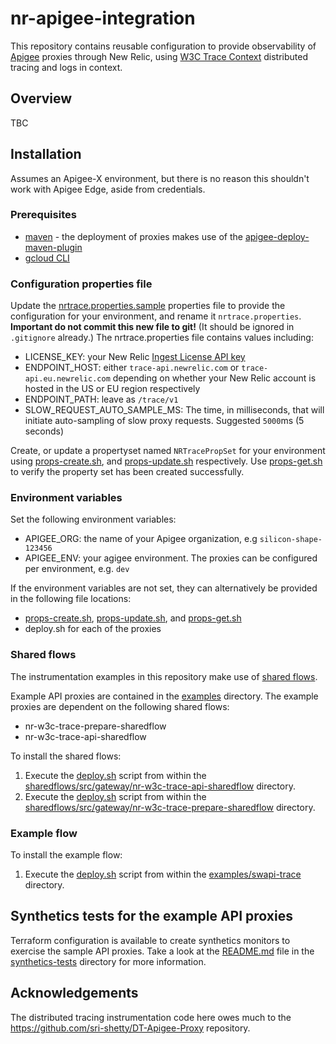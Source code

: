 # nr-apigee-integration
This repository contains reusable configuration to provide observability of [Apigee](https://cloud.google.com/apigee/docs/api-platform/get-started/what-apigee) proxies through New Relic, using [W3C Trace Context](https://www.w3.org/TR/trace-context/) distributed tracing and logs in context.

## Overview
TBC

## Installation
Assumes an Apigee-X environment, but there is no reason this shouldn't work with Apigee Edge, aside from credentials.
### Prerequisites
* [maven](https://maven.apache.org/) - the deployment of proxies makes use of the [apigee-deploy-maven-plugin](apigee/apigee-deploy-maven-plugin)
* [gcloud CLI](https://cloud.google.com/sdk/docs/install)

### Configuration properties file
Update the [nrtrace.properties.sample](nrtrace.properties.sample) properties file to provide the configuration for your environment, and rename it `nrtrace.properties`. **Important do not commit this new file to git!** (It should be ignored in `.gitignore` already.)
The nrtrace.properties file contains values including:
* LICENSE_KEY: your New Relic [Ingest License API key](https://docs.newrelic.com/docs/apis/intro-apis/new-relic-api-keys/#license-key)
* ENDPOINT_HOST: either `trace-api.newrelic.com` or `trace-api.eu.newrelic.com` depending on whether your New Relic account is hosted in the US or EU region respectively
* ENDPOINT_PATH: leave as `/trace/v1`
* SLOW_REQUEST_AUTO_SAMPLE_MS: The time, in milliseconds, that will initiate auto-sampling of slow proxy requests. Suggested `5000`ms (5 seconds)

Create, or update a propertyset named `NRTracePropSet` for your environment using [props-create.sh](props-create.sh), and [props-update.sh](props-update.sh) respectively. Use [props-get.sh](props-get.sh) to verify the property set has been created successfully.

### Environment variables
Set the following environment variables:
* APIGEE_ORG: the name of your Apigee organization, e.g `silicon-shape-123456`
* APIGEE_ENV: your agigee environment. The proxies can be configured per environment, e.g. `dev`

If the environment variables are not set, they can alternatively be provided in the following file locations:
* [props-create.sh](props-create.sh), [props-update.sh](props-update.sh), and [props-get.sh](props-get.sh)
* deploy.sh for each of the proxies 

### Shared flows
The instrumentation examples in this repository make use of [shared flows](https://cloud.google.com/apigee/docs/api-platform/fundamentals/shared-flows).

Example API proxies are contained in the [examples](examples) directory. The example proxies are dependent on the following shared flows:
* nr-w3c-trace-prepare-sharedflow
* nr-w3c-trace-api-sharedflow

To install the shared flows:
1. Execute the [deploy.sh](sharedflows/src/gateway/nr-w3c-trace-api-sharedflow/deploy.sh) script from within the [sharedflows/src/gateway/nr-w3c-trace-api-sharedflow](sharedflows/src/gateway/nr-w3c-trace-api-sharedflow) directory.
2. Execute the [deploy.sh](sharedflows/src/gateway/nr-w3c-trace-prepare-sharedflow/deploy.sh) script from within the [sharedflows/src/gateway/nr-w3c-trace-prepare-sharedflow](sharedflows/src/gateway/nr-w3c-trace-api-sharedflow) directory.

### Example flow
To install the example flow:
1. Execute the [deploy.sh](examples/swapi-trace/deploy.sh) script from within the [examples/swapi-trace](examples/swapi-trace) directory.

## Synthetics tests for the example API proxies
Terraform configuration is available to create synthetics monitors to exercise the sample API proxies. Take a look at the [README.md](synthetics-tests/README.md) file in the [synthetics-tests](synthetics-tests) directory for more information.

## Acknowledgements
The distributed tracing instrumentation code here owes much to the https://github.com/sri-shetty/DT-Apigee-Proxy repository.